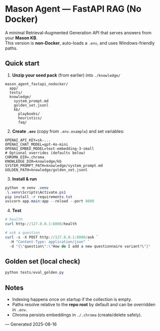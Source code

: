 # Mason Agent — FastAPI RAG (No Docker)

A minimal Retrieval-Augmented Generation API that serves answers from your **Mason KB**.  
This version is **non‑Docker**, auto-loads a `.env`, and uses Windows-friendly paths.

## Quick start ###

1) **Unzip your seed pack** (from earlier) into `./knowledge/`
```
mason_agent_fastapi_nodocker/
  app/
  tests/
  knowledge/
    system_prompt.md
    golden_set.jsonl
    kb/
      playbooks/
      heuristics/
      faq/
```

2) **Create `.env`** (copy from `.env.example`) and set variables:
```
OPENAI_API_KEY=sk-...
OPENAI_CHAT_MODEL=gpt-4o-mini
OPENAI_EMBED_MODEL=text-embedding-3-small
# Optional overrides (defaults below)
CHROMA_DIR=.chroma
KNOWLEDGE_DIR=knowledge/kb
SYSTEM_PROMPT_PATH=knowledge/system_prompt.md
GOLDEN_PATH=knowledge/golden_set.jsonl
```

3) **Install & run**
```powershell
python -m venv .venv
.\.venv\Scripts\Activate.ps1
pip install -r requirements.txt
uvicorn app.main:app --reload --port 8000
```

4) **Test**
```powershell
# health
curl http://127.0.0.1:8000/health

# ask a question
curl -s -X POST http://127.0.0.1:8000/ask `
  -H "Content-Type: application/json" `
  -d "{\"question\":\"How do I add a new questionnaire variant?\"}"
```

## Golden set (local check)
```powershell
python tests/eval_golden.py
```

## Notes
- Indexing happens once on startup if the collection is empty.
- Paths resolve relative to the **repo root** by default and can be overridden in `.env`.
- Chroma persists embeddings in `./.chroma` (create/delete safely).

— Generated 2025-08-16
